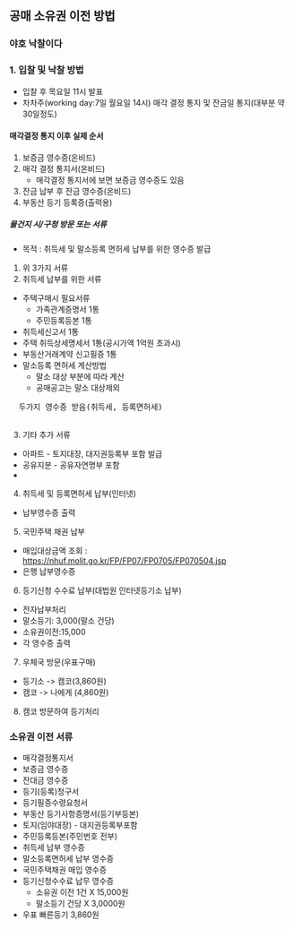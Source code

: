 ## 공매 소유권 이전 방법

### 야호 낙찰이다
### 1. 입찰 및 낙찰 방법
* 입찰 후 목요일 11시 발표
* 차차주(working day:7일 월요일 14시) 매각 결정 통지 및 잔금일 통지(대부분 약 30일정도)

#### 매각결정 통지 이후 실제 순서
1. 보증금 영수증(온비드)
2. 매각 결정 통지서(온비드)
   - 매각결정 통지서에 보면 보증금 영수증도 있음
4. 잔금 납부 후 잔금 영수증(온비드)
5. 부동산 등기 등록증(출력용)

##### 물건지 시/구청 방문 또는 서류
* 목적 : 취득세 및 말소등록 면허세 납부를 위한 영수증 발급

1. 위 3가지 서류
2. 취득세 납부를 위한 서류
  * 주택구매시 필요서류
    * 가족관계증명서 1통
    * 주민등록등본 1통
  * 취득세신고서 1통
  * 주택 취득상세명세서 1통(공시가액 1억원 초과시)
  * 부동산거래계약 신고필증 1통
  * 말소등록 면허세 계산방법
    * 말소 대상 부분에 따라 계산
    * 공매공고는 말소 대상제외 

 <pre>
  두가지 영수증 받음(취득세, 등록면허세)
 </pre>

3. 기타 추가 서류
  * 아파트 - 토지대장, 대지권등록부 포함 발급
  * 공유지분 - 공유자연명부 포함
  * 

4. 취득세 및 등록면허세 납부(인터넷)
  * 납부영수증 출력 

5. 국민주택 채권 납부
  * 매입대상금액 조회 : https://nhuf.molit.go.kr/FP/FP07/FP0705/FP070504.jsp 
  * 은행 납부영수증
  
6. 등기신청 수수료 납부(대법원 인터넷등기소 납부)
  * 전자납부처리
  * 말소등기: 3,000(말소 건당)
  * 소유권이전:15,000
  * 각 영수증 출력

7. 우체국 방문(우표구매)
  * 등기소 -> 캠코(3,860원)
  * 캠코 -> 나에게 (4,860원)

8. 캠코 방문하여 등기처리



### 소유권 이전 서류
* 매각결정통지서
* 보증금 영수증
* 잔대금 영수증
* 등기(등록)청구서
* 등기필증수령요청서
* 부동산 등기사항증명서(등기부등본)
* 토지(임야대장) - 대지권등록부포함
* 주민등록등본(주민번호 전부)
* 취득세 납부 영수증
* 말소등록면허세 납부 영수증
* 국민주택채권 매입 영수증
* 등기신청수수료 납무 영수증
  * 소유권 이전 1건 X 15,000원
  * 말소등기 건당 X 3,0000원
* 우표 빠른등기 3,860원
